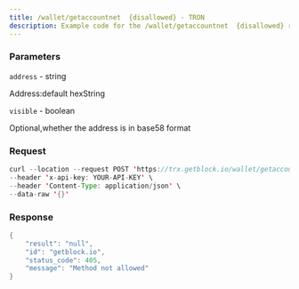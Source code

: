 ```yaml
---
title: /wallet/getaccountnet  {disallowed} - TRON
description: Example code for the /wallet/getaccountnet  {disallowed} rest method. Сomplete guide on how to use /wallet/getaccountnet  {disallowed} rest in GetBlock.io Web3 documentation.
---
```


### Parameters


`address` - string

Address:default hexString

`visible` - boolean

Optional,whether the address is in base58 format

### Request

``` java
curl --location --request POST 'https://trx.getblock.io/wallet/getaccountnet' \
--header 'x-api-key: YOUR-API-KEY' \
--header 'Content-Type: application/json' \
--data-raw '{}'
```

###  Response

``` java
{
    "result": "null",
    "id": "getblock.io",
    "status_code": 405,
    "message": "Method not allowed"
}
```

